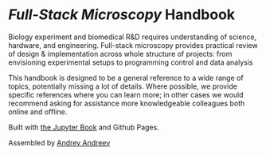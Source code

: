 # *Full-Stack Microscopy* Handbook

Biology experiment and biomedical R&D requires understanding of science, hardware, and engineering.
Full-stack microscopy provides practical review of design & implementation across whole structure of projects: from envisioning experimental setups to programming control and data analysis

This handbook is designed to be a general reference to a wide range of topics, potentially missing a lot of details. Where possible, we provide specific references where you can learn more; in other cases we would recommend asking for assistance more knowledgeable colleagues both online and offline.

Built with [the Jupyter Book](https://jupyterbook.org) and Github Pages.

Assembled by [Andrey Andreev](https://aandreev.net)

```{tableofcontents}
```
